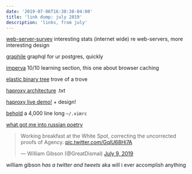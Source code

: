 ```yaml
---
date: '2019-07-06T16:30:38-04:00'
title: 'link dump: july 2019'
description: 'links, from july'
---
```


[web-server-survey](https://news.netcraft.com/archives/2017/06/27/june-2017-web-server-survey.html) interesting stats (internet wide) re web-servers, more interesting design

[graphile](https://www.graphile.org/) graphql for ur postgres, quickly 

[imperva](https://www.imperva.com/learn/performance/cdn-and-ssl-tls/) 10/10 learning section, this one about browser caching

[elastic binary tree](http://wtarreau.blogspot.com/2011/12/elastic-binary-trees-ebtree.html) trove of a trove

[haproxy architecture](http://www.haproxy.org/download/1.2/doc/architecture.txt) .txt

[haproxy live demo!](http://demo.haproxy.org/) + design!

[behold](github.com/blueyed/dotfiles/blob/master/vimrc) a 4,000 line long `~/.vimrc`

[what got me into russian poetry](http://max.mmlc.northwestern.edu/mdenner/Demo/poetpage/tsvetaeva.html)

<blockquote class="twitter-tweet" data-lang="en"><p lang="en" dir="ltr">Working breakfast at the White Spot, correcting the uncorrected proofs of Agency. <a href="https://t.co/GqlU68Hi7A">pic.twitter.com/GqlU68Hi7A</a></p>&mdash; William Gibson (@GreatDismal) <a href="https://twitter.com/GreatDismal/status/1148623822175629315?ref_src=twsrc%5Etfw">July 9, 2019</a></blockquote>
<script async src="https://platform.twitter.com/widgets.js" charset="utf-8"></script>
<script async src="https://platform.twitter.com/widgets.js" charset="utf-8"></script>

william gibson _has a twitter_ *and tweets* aka will i ever accomplish anything
